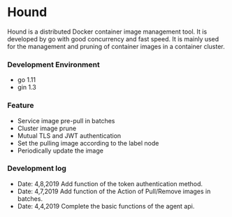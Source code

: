 # Hound
Hound is a distributed Docker container image management tool.
It is developed by go with good concurrency and fast speed.
It is mainly used for the management and pruning of container images in a container cluster.

### Development Environment
- go 1.11
- gin 1.3

### Feature
- Service image pre-pull in batches
- Cluster image prune
- Mutual TLS and JWT authentication
- Set the pulling image according to the label node
- Periodically update the image

### Development log
- Date:  4,8,2019 Add function of the token authentication method.
- Date: 4,7,2019 Add function of the Action of Pull/Remove images in batches.
- Date: 4,4,2019 Complete the basic functions of the agent api.
